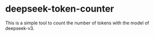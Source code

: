 
# deepseek-token-counter

This is a simple tool to count the number of tokens with the model of deepseek-v3.
